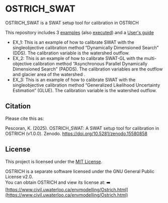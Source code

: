 # OSTRICH_SWAT
OSTRICH_SWAT is a SWAT setup tool for calibration in OSTRICH

This repository includes 3 [examples](examples) (also [executed](executed)) and a [User's guide](GuiaUsuario.pdf)

* EX_1: This is an example of how to calibrate SWAT with the singleobjective calibration method “Dynamically Dimensioned Search” (DDS). The calibration variable is the watershed outflow.
* EX_2: This is an example of how to calibrate SWAT-GL with the multi-objective calibration method “Asynchronous Parallel Dynamically Dimensioned Search” (PADDS). The calibration variables are the outflow and glacier area of the watershed .
* EX_3: This is an example of how to calibrate SWAT with the singleobjective calibration method “Generalized Likelihood Uncertainty Estimation” (GLUE). The calibration variable is the watershed outflow.

## Citation

Please cite this as: 

Pescoran, K. (2025). OSTRICH_SWAT: A SWAT setup tool for calibration in OSTRICH (v1.0.0). Zenodo. https://doi.org/10.5281/zenodo.15580858

## License

This project is licensed under the [MIT License](LICENSE).

OSTRICH is a separate software licensed under the GNU General Public License v2.0.  
You can obtain OSTRICH and view its license at:
➡️ [https://www.civil.uwaterloo.ca/envmodelling/Ostrich.html](https://www.civil.uwaterloo.ca/envmodelling/Ostrich.html)
